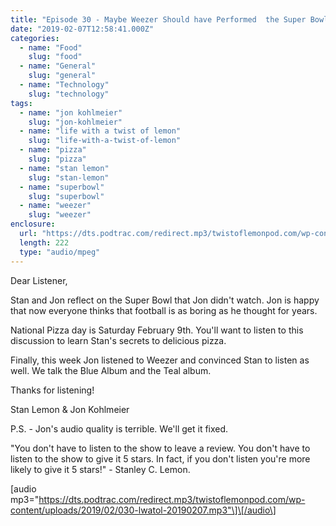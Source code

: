 ```yaml
---
title: "Episode 30 - Maybe Weezer Should have Performed  the Super Bowl Halftime Show"
date: "2019-02-07T12:58:41.000Z"
categories:
  - name: "Food"
    slug: "food"
  - name: "General"
    slug: "general"
  - name: "Technology"
    slug: "technology"
tags:
  - name: "jon kohlmeier"
    slug: "jon-kohlmeier"
  - name: "life with a twist of lemon"
    slug: "life-with-a-twist-of-lemon"
  - name: "pizza"
    slug: "pizza"
  - name: "stan lemon"
    slug: "stan-lemon"
  - name: "superbowl"
    slug: "superbowl"
  - name: "weezer"
    slug: "weezer"
enclosure:
  url: "https://dts.podtrac.com/redirect.mp3/twistoflemonpod.com/wp-content/uploads/2019/02/030-lwatol-20190207.mp3"
  length: 222
  type: "audio/mpeg"
---
```


Dear Listener,

Stan and Jon reflect on the Super Bowl that Jon didn't watch. Jon is happy that now everyone thinks that football is as boring as he thought for years.

National Pizza day is Saturday February 9th. You'll want to listen to this discussion to learn Stan's secrets to delicious pizza.

Finally, this week Jon listened to Weezer and convinced Stan to listen as well. We talk the Blue Album and the Teal album.

Thanks for listening!

Stan Lemon & Jon Kohlmeier

P.S. - Jon's audio quality is terrible. We'll get it fixed.

"You don't have to listen to the show to leave a review. You don't have to listen to the show to give it 5 stars. In fact, if you don't listen you're more likely to give it 5 stars!" - Stanley C. Lemon.

\[audio mp3="https://dts.podtrac.com/redirect.mp3/twistoflemonpod.com/wp-content/uploads/2019/02/030-lwatol-20190207.mp3"\]\[/audio\]
